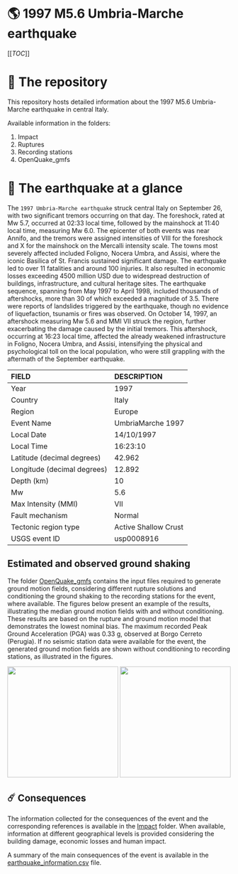 # 🌎 1997 M5.6 Umbria-Marche earthquake
[[_TOC_]]

# 📂 The repository

This repository hosts detailed information about the 1997 M5.6 Umbria-Marche earthquake in central Italy.

Available information in the folders:

1. Impact
2. Ruptures
3. Recording stations
4. OpenQuake_gmfs


# 🚀 The earthquake at a glance 

The `1997 Umbria-Marche earthquake` struck central Italy on September 26, with two significant tremors occurring on that day. The foreshock, rated at Mw 5.7, occurred at 02:33 local time, followed by the mainshock at 11:40 local time, measuring Mw 6.0. The epicenter of both events was near Annifo, and the tremors were assigned intensities of VIII for the foreshock and X for the mainshock on the Mercalli intensity scale. The towns most severely affected included Foligno, Nocera Umbra, and Assisi, where the iconic Basilica of St. Francis sustained significant damage. The earthquake led to over 11 fatalities and around 100 injuries. It also resulted in economic losses exceeding 4500 million USD due to widespread destruction of buildings, infrastructure, and cultural heritage sites. The earthquake sequence, spanning from May 1997 to April 1998, included thousands of aftershocks, more than 30 of which exceeded a magnitude of 3.5. There were reports of landslides triggered by the earthquake, though no evidence of liquefaction, tsunamis or fires was observed. On October 14, 1997, an aftershock measuring Mw 5.6 and MMI VII struck the region, further exacerbating the damage caused by the initial tremors. This aftershock, occurring at 16:23 local time, affected the already weakened infrastructure in Foligno, Nocera Umbra, and Assisi, intensifying the physical and psychological toll on the local population, who were still grappling with the aftermath of the September earthquake.

| FIELD | DESCRIPTION |
|:------|:------------|
| Year | 1997 |
| Country | Italy |
| Region | Europe |
| Event Name | UmbriaMarche 1997 |
| Local Date | 14/10/1997 |
| Local Time | 16:23:10 |
| Latitude (decimal degrees) | 42.962 |
| Longitude (decimal degrees) | 12.892 |
| Depth (km) | 10 |
| Mw | 5.6 |
| Max Intensity (MMI) | VII |
| Fault mechanism | Normal |
| Tectonic region type | Active Shallow Crust |
| USGS event ID | usp0008916 |

## Estimated and observed ground shaking

The folder [OpenQuake_gmfs](./OpenQuake_gmfs/) contains the input files required to generate ground motion fields, considering different rupture solutions and conditioning the ground shaking to the recording stations for the event, where available. The figures below present an example of the results, illustrating the median ground motion fields with and without conditioning. These results are based on the rupture and ground motion model that demonstrates the lowest nominal bias. The maximum recorded Peak Ground Acceleration (PGA) was 0.33 g, observed at Borgo Cerreto (Perugia). If no seismic station data were available for the event, the generated ground motion fields are shown without conditioning to recording stations, as illustrated in the figures.

<img src="./4_OpenQuake_gmfs/median_gmf_stations_none.png" height="250">
<img src="./4_OpenQuake_gmfs/median_gmf_stations_seismic.png" height="250">

## ☄️ Consequences

The information collected for the consequences of the event and the corresponding references is available in the [Impact](./Impact) folder. When available, information at different geographical levels is provided considering the building damage, economic losses and human impact.

A summary of the main consequences of the event is available in the [earthquake_information.csv](./earthquake_information.csv) file.